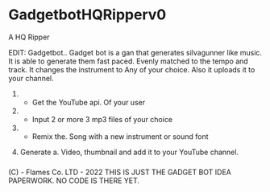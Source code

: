 # GadgetbotHQRipperv0
A HQ Ripper


EDIT:
Gadgetbot..
Gadget bot is a  gan that generates silvagunner like music.
It is able to generate them fast paced. Evenly matched to the tempo and track. It changes the instrument to 
Any of your choice. Also it uploads it to your channel.


1. - Get the YouTube api. Of your user

2. - Input 2 or more 3 mp3 files of your choice

3. - Remix the. Song with a new instrument or sound font

4. Generate a. Video, thumbnail and add it to your YouTube channel.
###
(C) - Flames Co. LTD - 2022
THIS IS JUST THE GADGET BOT IDEA PAPERWORK. NO CODE IS THERE YET.
